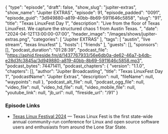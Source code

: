 {
  "type": "episode",
  "draft": false,
  "show_slug": "jupiter-extras",
  "show_name": "Jupiter EXTRAS",
  "episode": 91,
  "episode_padded": "0091",
  "episode_guid": "3d949880-a819-40bb-8b69-5911646c5858",
  "slug": "91",
  "title": "Texas LinuxFest Day 1",
  "description": "Live from the floor of Texas LinuxFest. We capture the structured chaos 1 from Austin Texas. ",
  "date": "2024-04-12T13:00:00-07:00",
  "header_image": "/images/shows/jupiter-extras.png",
  "categories": [
    "Jupiter EXTRAS"
  ],
  "tags": [
    "austin",
    "live stream",
    "texas linuxfest"
  ],
  "hosts": [
    "friends"
  ],
  "guests": [],
  "sponsors": [],
  "podcast_duration": "01:28:39",
  "podcast_file": "https://aphid.fireside.fm/d/1437767933/56e6db0a-de62-46a7-b4db-e28d3fc3845a/3d949880-a819-40bb-8b69-5911646c5858.mp3",
  "podcast_bytes": 74471411,
  "podcast_chapters": {
    "version": "1.1.0",
    "chapters": [],
    "author": "Jupiter Broadcasting",
    "title": "Texas LinuxFest Day 1",
    "podcastName": "Jupiter Extras",
    "description": null,
    "fileName": null,
    "waypoints": null
  },
  "podcast_alt_file": null,
  "podcast_ogg_file": null,
  "video_file": null,
  "video_hd_file": null,
  "video_mobile_file": null,
  "youtube_link": null,
  "jb_url": null,
  "fireside_url": "/91"
}


### Episode Links

  * [Texas Linux Festival 2024](https://2024.texaslinuxfest.org/ "Texas Linux Festival 2024") — Texas Linux Fest is the first state-wide annual community-run conference for Linux and open source software users and enthusiasts from around the Lone Star State.


